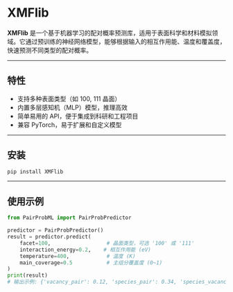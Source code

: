 # XMFlib

**XMFlib** 是一个基于机器学习的配对概率预测库，适用于表面科学和材料模拟领域。它通过预训练的神经网络模型，能够根据输入的相互作用能、温度和覆盖度，快速预测不同类型的配对概率。

---

## 特性

- 支持多种表面类型（如 100, 111 晶面）
- 内置多层感知机（MLP）模型，推理高效
- 简单易用的 API，便于集成到科研和工程项目
- 兼容 PyTorch，易于扩展和自定义模型

---

## 安装

```bash
pip install XMFlib
```

---

## 使用示例

```python
from PairProbML import PairProbPredictor

predictor = PairProbPredictor()
result = predictor.predict(
    facet=100,                  # 晶面类型，可选 '100' 或 '111'
    interaction_energy=0.2,    # 相互作用能 (eV)
    temperature=400,            # 温度 (K)
    main_coverage=0.5           # 主组分覆盖度 (0~1)
)
print(result)
# 输出示例: {'vacancy_pair': 0.12, 'species_pair': 0.34, 'species_vacancy_pair': 0.54}
```

